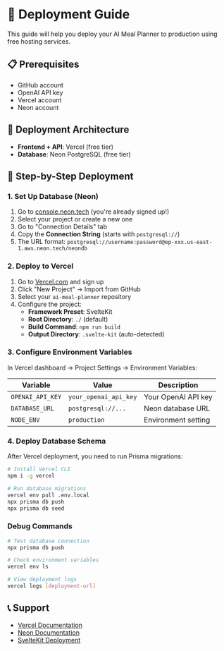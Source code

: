 # 🚀 Deployment Guide

This guide will help you deploy your AI Meal Planner to production using free hosting services.

## 📋 Prerequisites

- GitHub account
- OpenAI API key
- Vercel account
- Neon account

## 🎯 Deployment Architecture

- **Frontend + API**: Vercel (free tier)
- **Database**: Neon PostgreSQL (free tier)

## 🚀 Step-by-Step Deployment

### 1. Set Up Database (Neon)

1. Go to [console.neon.tech](https://console.neon.tech) (you're already signed up!)
2. Select your project or create a new one
3. Go to "Connection Details" tab
4. Copy the **Connection String** (starts with `postgresql://`)
5. The URL format: `postgresql://username:password@ep-xxx.us-east-1.aws.neon.tech/neondb`

### 2. Deploy to Vercel

1. Go to [Vercel.com](https://vercel.com) and sign up
2. Click "New Project" → Import from GitHub
3. Select your `ai-meal-planner` repository
4. Configure the project:
   - **Framework Preset**: SvelteKit
   - **Root Directory**: `./` (default)
   - **Build Command**: `npm run build`
   - **Output Directory**: `.svelte-kit` (auto-detected)

### 3. Configure Environment Variables

In Vercel dashboard → Project Settings → Environment Variables:

| Variable         | Value                 | Description         |
| ---------------- | --------------------- | ------------------- |
| `OPENAI_API_KEY` | `your_openai_api_key` | Your OpenAI API key |
| `DATABASE_URL`   | `postgresql://...`    | Neon database URL   |
| `NODE_ENV`       | `production`          | Environment setting |

### 4. Deploy Database Schema

After Vercel deployment, you need to run Prisma migrations:

```bash
# Install Vercel CLI
npm i -g vercel

# Run database migrations
vercel env pull .env.local
npx prisma db push
npx prisma db seed
```

### Debug Commands

```bash
# Test database connection
npx prisma db push

# Check environment variables
vercel env ls

# View deployment logs
vercel logs [deployment-url]
```

## 📞 Support

- [Vercel Documentation](https://vercel.com/docs)
- [Neon Documentation](https://neon.tech/docs)
- [SvelteKit Deployment](https://kit.svelte.dev/docs/adapter-vercel)
